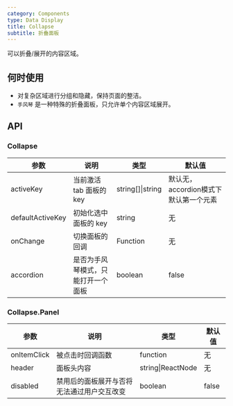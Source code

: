 ```yaml
---
category: Components
type: Data Display
title: Collapse
subtitle: 折叠面板
---
```


可以折叠/展开的内容区域。


## 何时使用

- 对复杂区域进行分组和隐藏，保持页面的整洁。
- `手风琴` 是一种特殊的折叠面板，只允许单个内容区域展开。

## API

### Collapse

| 参数             | 说明                                         | 类型     | 默认值                          |
|------------------|----------------------------------------------|----------|---------------------------------|
| activeKey        | 当前激活 tab 面板的 key| string[]\|string   | 默认无，accordion模式下默认第一个元素|
| defaultActiveKey | 初始化选中面板的 key | string   | 无 |
| onChange         | 切换面板的回调                               | Function | 无                              |
| accordion        | 是否为手风琴模式，只能打开一个面板              | boolean | false                             |


### Collapse.Panel

| 参数          |  说明            | 类型                    | 默认值 |
|--------------|----------------- |------------------------|--------|
| onItemClick  | 被点击时回调函数   | function                | 无     |
| header       | 面板头内容        | string\|ReactNode       | 无     |
| disabled     | 禁用后的面板展开与否将无法通过用户交互改变 | boolean | false |
